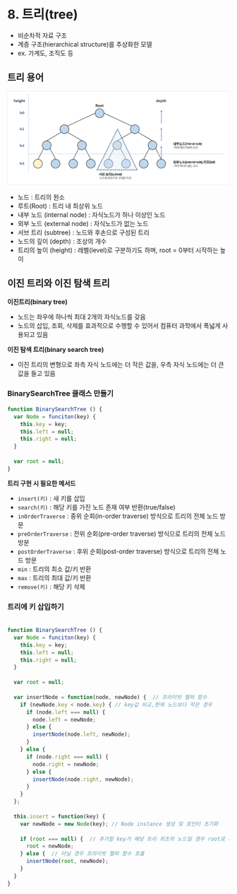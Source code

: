# 8. 트리(tree) 

- 비순차적 자료 구조
- 계층 구조(hierarchical structure)를 추상화한 모델
- ex. 가계도, 조직도 등

## 트리 용어
![tree](./images/08_tree.jpg)
- 노드 : 트리의 원소
- 루트(Root) : 트리 내 최상위 노드
- 내부 노드 (internal node) : 자식노드가 하나 이상인 노드
- 외부 노드 (external node) : 자식노드가 없는 노드
- 서브 트리 (subtree) : 노드와 후손으로 구성된 트리
- 노드의 깊이 (depth) : 조상의 개수
- 트리의 높이 (height) : 레벨(level)로 구분하기도 하며, root = 0부터 시작하는 높이

## 이진 트리와 이진 탐색 트리
**이진트리(binary tree)**
- 노드는 좌우에 하나씩 최대 2개의 자식노드를 갖음
- 노드의 삽입, 조회, 삭제를 효과적으로 수행할 수 있어서 컴퓨터 과학에서 폭넓게 사용되고 있음

**이진 탐색 트리(binary search tree)**
- 이진 트리의 변형으로 좌측 자식 노드에는 더 작은 값을, 우측 자식 노드에는 더 큰 값을 들고 있음

### BinarySearchTree 클래스 만들기
```js
function BinarySearchTree () {
  var Node = funciton(key) {
    this.key = key;
    this.left = null;
    this.right = null;
  }

  var root = null;
}
```

**트리 구현 시 필요한 메서드**
- `insert(키)` : 새 키를 삽입
- `search(키)` : 해당 키를 가진 노드 존재 여부 반환(true/false)
- `inOrderTraverse` : 중위 순회(in-order traverse) 방식으로 트리의 전체 노드 방문
- `preOrderTraverse` : 전위 순회(pre-order traverse) 방식으로 트리의 전체 노드 방문
- `postOrderTraverse` : 후위 순회(post-order traverse) 방식으로 트리의 전체 노드 방문
- `min` : 트리의 최소 값/키 반환
- `max` : 트리의 최대 값/키 반환
- `remove(키)` : 해당 키 삭제


### 트리에 키 삽입하기
```js

function BinarySearchTree () {
  var Node = funciton(key) {
    this.key = key;
    this.left = null;
    this.right = null;
  }

  var root = null;

  var insertNode = function(node, newNode) {  // 프라이빗 헬퍼 함수
    if (newNode.key < node.key) { // key값 비교,현재 노드보다 작은 경우
      if (node.left === null) {
        node.left = newNode;
      } else {
        insertNode(node.left, newNode);
      }
    } else {
      if (node.right === null) {
        node.right = newNode;
      } else {
        insertNode(node.right, newNode);
      }
    }
  };
  
  this.insert = function(key) {
    var newNode = new Node(key); // Node instance 생성 및 포인터 초기화

    if (root === null) {  // 추가할 key가 해당 트리 최초의 노드일 경우 root로 세팅
      root = newNode;
    } else {  // 아닐 경우 프라이빗 헬퍼 함수 호출
      insertNode(root, newNode);
    }
  }
}

```
